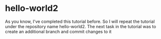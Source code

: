 # hello-world2
As you know, I've completed this tutorial before. So I will repeat the tutorial under the repository name hello-world2.
The next task in the tutorial was to create an additional branch and commit changes to it
